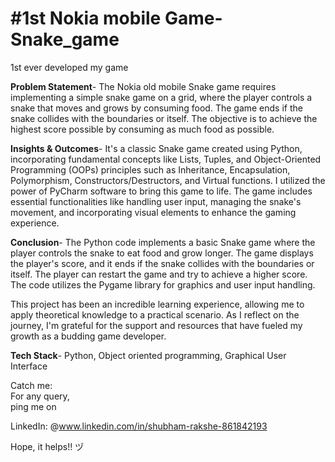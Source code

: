 # #1st Nokia mobile Game-Snake_game
1st ever developed my game


**Problem Statement**-
The Nokia old mobile Snake game requires implementing a simple snake game on a grid, where the player controls a snake that moves and grows by consuming food. The game ends if the snake collides with the boundaries or itself. The objective is to achieve the highest score possible by consuming as much food as possible.

**Insights & Outcomes**-
It's a classic Snake game created using Python, incorporating fundamental concepts like Lists, Tuples, and Object-Oriented Programming (OOPs) principles such as Inheritance, Encapsulation, Polymorphism, Constructors/Destructors, and Virtual functions.
I utilized the power of PyCharm software to bring this game to life. The game includes essential functionalities like handling user input, managing the snake's movement, and incorporating visual elements to enhance the gaming experience.

**Conclusion**-
The Python code implements a basic Snake game where the player controls the snake to eat food and grow longer. The game displays the player's score, and it ends if the snake collides with the boundaries or itself. The player can restart the game and try to achieve a higher score. The code utilizes the Pygame library for graphics and user input handling.

This project has been an incredible learning experience, allowing me to apply theoretical knowledge to a practical scenario. As I reflect on the journey, I'm grateful for the support and resources that have fueled my growth as a budding game developer.

**Tech Stack**-
Python, Object oriented programming, Graphical User Interface

Catch me:<br>
For any query,<br>
ping me on

LinkedIn: @www.linkedin.com/in/shubham-rakshe-861842193

Hope, it helps!! ヅ
